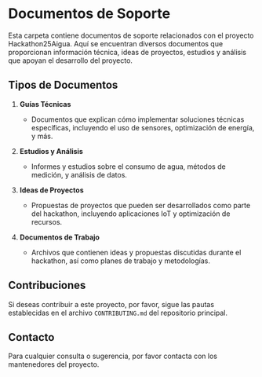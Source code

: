 # Documentos de Soporte

Esta carpeta contiene documentos de soporte relacionados con el proyecto Hackathon25Aigua. Aquí se encuentran diversos documentos que proporcionan información técnica, ideas de proyectos, estudios y análisis que apoyan el desarrollo del proyecto.

## Tipos de Documentos

1. **Guías Técnicas**
   - Documentos que explican cómo implementar soluciones técnicas específicas, incluyendo el uso de sensores, optimización de energía, y más.

2. **Estudios y Análisis**
   - Informes y estudios sobre el consumo de agua, métodos de medición, y análisis de datos.

3. **Ideas de Proyectos**
   - Propuestas de proyectos que pueden ser desarrollados como parte del hackathon, incluyendo aplicaciones IoT y optimización de recursos.

4. **Documentos de Trabajo**
   - Archivos que contienen ideas y propuestas discutidas durante el hackathon, así como planes de trabajo y metodologías.

## Contribuciones

Si deseas contribuir a este proyecto, por favor, sigue las pautas establecidas en el archivo `CONTRIBUTING.md` del repositorio principal.

## Contacto

Para cualquier consulta o sugerencia, por favor contacta con los mantenedores del proyecto.
